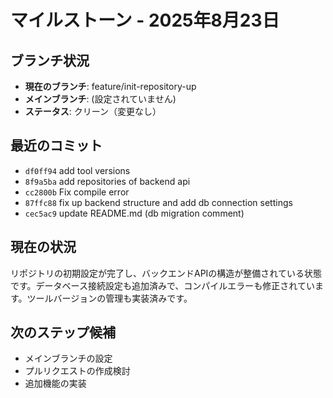 # マイルストーン - 2025年8月23日

## ブランチ状況
- **現在のブランチ**: feature/init-repository-up
- **メインブランチ**: (設定されていません)
- **ステータス**: クリーン（変更なし）

## 最近のコミット
- `df0ff94` add tool versions
- `8f9a5ba` add repositories of backend api
- `cc2800b` Fix compile error
- `87ffc88` fix up backend structure and add db connection settings
- `cec5ac9` update README.md (db migration comment)

## 現在の状況
リポジトリの初期設定が完了し、バックエンドAPIの構造が整備されている状態です。データベース接続設定も追加済みで、コンパイルエラーも修正されています。ツールバージョンの管理も実装済みです。

## 次のステップ候補
- メインブランチの設定
- プルリクエストの作成検討
- 追加機能の実装
